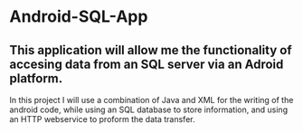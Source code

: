 # Android-SQL-App
## This application will allow me the functionality of accesing data from an SQL server via an Adroid platform.
In this project I will use a combination of Java and XML for the writing of the android code, while using an SQL database to store information, and using an HTTP webservice to proform the data transfer.
